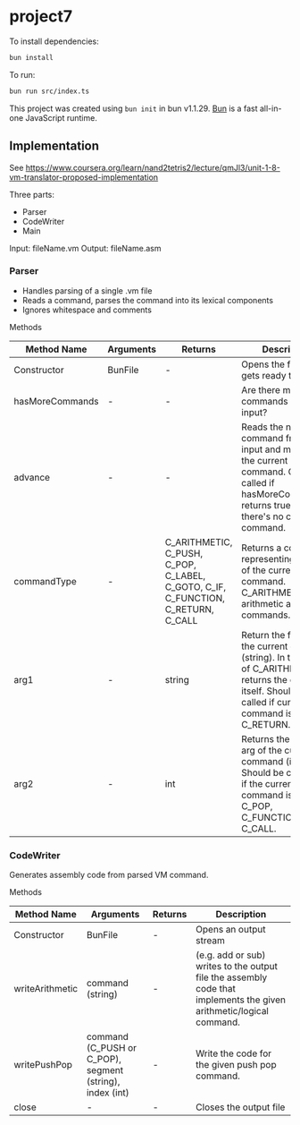 # project7

To install dependencies:

```bash
bun install
```

To run:

```bash
bun run src/index.ts
```

This project was created using `bun init` in bun v1.1.29. [Bun](https://bun.sh) is a fast all-in-one JavaScript runtime.

## Implementation

See https://www.coursera.org/learn/nand2tetris2/lecture/qmJl3/unit-1-8-vm-translator-proposed-implementation

Three parts:

- Parser
- CodeWriter
- Main

Input: fileName.vm
Output: fileName.asm

### Parser

- Handles parsing of a single .vm file
- Reads a command, parses the command into its lexical components
- Ignores whitespace and comments

Methods

| Method Name     | Arguments | Returns                                                                          | Description                                                                                                                                                         |
| --------------- | --------- | -------------------------------------------------------------------------------- | ------------------------------------------------------------------------------------------------------------------------------------------------------------------- |
| Constructor     | BunFile   | -                                                                                | Opens the file and gets ready to parse it                                                                                                                           |
| hasMoreCommands | -         | -                                                                                | Are there more commands in the input?                                                                                                                               |
| advance         | -         | -                                                                                | Reads the next command from the input and makes it the current command. Only called if hasMoreCommands() returns true. Initially, there's no current command.       |
| commandType     | -         | C_ARITHMETIC, C_PUSH, C_POP, C_LABEL, C_GOTO, C_IF, C_FUNCTION, C_RETURN, C_CALL | Returns a constant representing the type of the current command. C_ARITHMETIC for arithmetic and logical commands.                                                  |
| arg1            | -         | string                                                                           | Return the first arg of the current command (string). In the case of C_ARITHMETIC, returns the command itself. Should not be called if current command is C_RETURN. |
| arg2            | -         | int                                                                              | Returns the second arg of the current command (int). Should be called only if the current command is C_PUSH, C_POP, C_FUNCTION, or C_CALL.                          |

### CodeWriter

Generates assembly code from parsed VM command.

Methods

| Method Name     | Arguments                                                | Returns | Description                                                                                                         |
| --------------- | -------------------------------------------------------- | ------- | ------------------------------------------------------------------------------------------------------------------- |
| Constructor     | BunFile                                                  | -       | Opens an output stream                                                                                              |
| writeArithmetic | command (string)                                         | -       | (e.g. add or sub) writes to the output file the assembly code that implements the given arithmetic/logical command. |
| writePushPop    | command (C_PUSH or C_POP), segment (string), index (int) | -       | Write the code for the given push pop command.                                                                      |
| close           | -                                                        | -       | Closes the output file                                                                                              |
